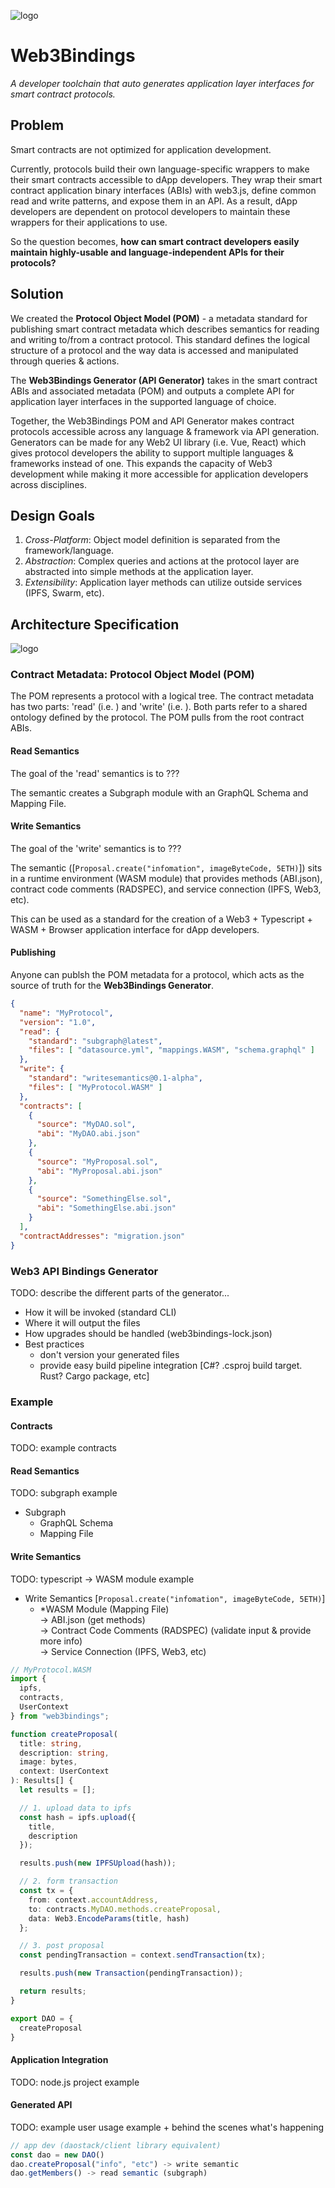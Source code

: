 ![logo](https://github.com/web3bindings/branding/blob/master/logo/logo.png)
# Web3Bindings  
*A developer toolchain that auto generates application layer interfaces for smart contract protocols.*

## Problem
Smart contracts are not optimized for application development.

Currently, protocols build their own language-specific wrappers to make their smart contracts accessible to dApp developers. They wrap their smart contract application binary interfaces (ABIs) with web3.js, define common read and write patterns, and expose them in an API. As a result, dApp developers are dependent on protocol developers to maintain these wrappers for their applications to use.

So the question becomes, **how can smart contract developers easily maintain highly-usable and language-independent APIs for their protocols?**

## Solution
We created the **Protocol Object Model (POM)** - a metadata standard for publishing smart contract metadata which describes semantics for reading and writing to/from a contract protocol. This standard defines the logical structure of a protocol and the way data is accessed and manipulated through queries & actions.

The **Web3Bindings Generator (API Generator)** takes in the smart contract ABIs and associated metadata (POM) and outputs a complete API for application layer interfaces in the supported language of choice.

Together, the Web3Bindings POM and API Generator makes contract protocols accessible across any language & framework via API generation. Generators can be made for any Web2 UI library (i.e. Vue, React) which gives protocol developers the ability to support multiple languages & frameworks instead of one. This expands the capacity of Web3 development while making it more accessible for application developers across disciplines.

## Design Goals

1. *Cross-Platform*: Object model definition is separated from the framework/language.
2. *Abstraction*: Complex queries and actions at the protocol layer are abstracted into simple methods at the application layer.
3. *Extensibility*: Application layer methods can utilize outside services (IPFS, Swarm, etc).

## Architecture Specification  
![logo](https://github.com/web3bindings/branding/blob/master/architecture.png)
### Contract Metadata: Protocol Object Model (POM)
The POM represents a protocol with a logical tree. The contract metadata has two parts: 'read' (i.e.  ) and 'write' (i.e. ). Both parts refer to a shared ontology defined by the protocol. The POM pulls from the root contract ABIs.

#### Read Semantics  
The goal of the 'read' semantics is to ???

The semantic creates a Subgraph module with an GraphQL Schema and Mapping File.

#### Write Semantics  
The goal of the 'write' semantics is to ???

The semantic ([`Proposal.create("infomation", imageByteCode, 5ETH)`]) sits in a runtime environment (WASM module) that provides methods (ABI.json), contract code comments (RADSPEC), and service connection (IPFS, Web3, etc).

This can be used as a standard for the creation of a Web3 + Typescript + WASM + Browser application interface for dApp developers.

#### Publishing  
Anyone can publsh the POM metadata for a protocol, which acts as the source of truth for the **Web3Bindings Generator**.
```json
{
  "name": "MyProtocol",
  "version": "1.0",
  "read": {
    "standard": "subgraph@latest",
    "files": [ "datasource.yml", "mappings.WASM", "schema.graphql" ]
  },
  "write": {
    "standard": "writesemantics@0.1-alpha",
    "files": [ "MyProtocol.WASM" ]
  },
  "contracts": [
    {
      "source": "MyDAO.sol",
      "abi": "MyDAO.abi.json"
    },
    {
      "source": "MyProposal.sol",
      "abi": "MyProposal.abi.json"
    },
    {
      "source": "SomethingElse.sol",
      "abi": "SomethingElse.abi.json"
    }
  ],
  "contractAddresses": "migration.json"
}
```

### Web3 API Bindings Generator
TODO: describe the different parts of the generator...  
- How it will be invoked (standard CLI)  
- Where it will output the files  
- How upgrades should be handled (web3bindings-lock.json)  
- Best practices  
  - don't version your generated files  
  - provide easy build pipeline integration [C#? .csproj build target. Rust? Cargo package, etc]  

### Example  
#### Contracts  
TODO: example contracts  

#### Read Semantics  
TODO: subgraph example  
+ Subgraph  
  - GraphQL Schema  
  - Mapping File  

#### Write Semantics  
TODO: typescript -> WASM module example  
- Write Semantics [`Proposal.create("infomation", imageByteCode, 5ETH)`]  
  + *WASM Module (Mapping File)  
    -> ABI.json (get methods)  
    -> Contract Code Comments (RADSPEC) (validate input & provide more info)  
    -> Service Connection (IPFS, Web3, etc)  

```typescript
// MyProtocol.WASM
import {
  ipfs,
  contracts,
  UserContext
} from "web3bindings";

function createProposal(
  title: string,
  description: string,
  image: bytes,
  context: UserContext
): Results[] {
  let results = [];

  // 1. upload data to ipfs
  const hash = ipfs.upload({
    title,
    description
  });

  results.push(new IPFSUpload(hash));

  // 2. form transaction
  const tx = {
    from: context.accountAddress,
    to: contracts.MyDAO.methods.createProposal,
    data: Web3.EncodeParams(title, hash)
  };

  // 3. post proposal
  const pendingTransaction = context.sendTransaction(tx);

  results.push(new Transaction(pendingTransaction));

  return results;
}

export DAO = {
  createProposal
}
```

#### Application Integration  
TODO: node.js project example  

#### Generated API  
TODO: example user usage example + behind the scenes what's happening  
```typescript
// app dev (daostack/client library equivalent)
const dao = new DAO()
dao.createProposal("info", "etc") -> write semantic
dao.getMembers() -> read semantic (subgraph)
```
